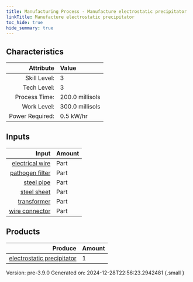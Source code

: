 ```yaml
---
title: Manufacturing Process - Manufacture electrostatic precipitator
linkTitle: Manufacture electrostatic precipitator
toc_hide: true
hide_summary: true
---
```



## Characteristics

| Attribute      | Value |
|--------:|:------|
|Skill Level:|3|
|Tech Level:|3|
|Process Time:|200.0 millisols|
|Work Level:|300.0 millisols|
|Power Required:|0.5 kW/hr|

## Inputs

| Input      | Amount |
|--------:|:------|
|[electrical wire](/docs/definitions/part/electrical-wire)|Part|5|
|[pathogen filter](/docs/definitions/part/pathogen-filter)|Part|1|
|[steel pipe](/docs/definitions/part/steel-pipe)|Part|6|
|[steel sheet](/docs/definitions/part/steel-sheet)|Part|3|
|[transformer](/docs/definitions/part/transformer)|Part|1|
|[wire connector](/docs/definitions/part/wire-connector)|Part|5|

## Products


| Produce      | Amount |
|--------:|:------|
|[electrostatic precipitator](/docs/definitions/part/electrostatic-precipitator)|1|


Version: pre-3.9.0 Generated on: 2024-12-28T22:56:23.2942481
{.small }

